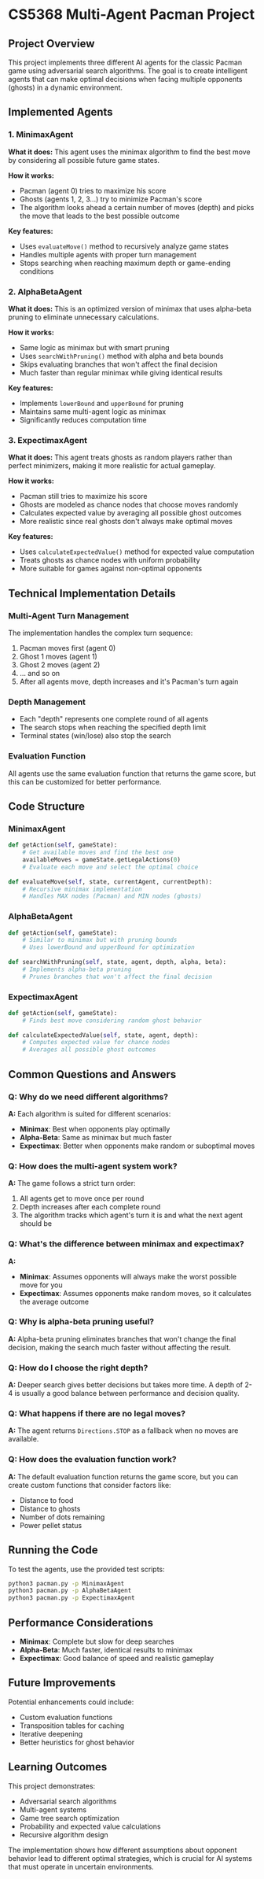 # CS5368 Multi-Agent Pacman Project

## Project Overview
This project implements three different AI agents for the classic Pacman game using adversarial search algorithms. The goal is to create intelligent agents that can make optimal decisions when facing multiple opponents (ghosts) in a dynamic environment.

## Implemented Agents

### 1. MinimaxAgent
**What it does:** This agent uses the minimax algorithm to find the best move by considering all possible future game states.

**How it works:**
- Pacman (agent 0) tries to maximize his score
- Ghosts (agents 1, 2, 3...) try to minimize Pacman's score
- The algorithm looks ahead a certain number of moves (depth) and picks the move that leads to the best possible outcome

**Key features:**
- Uses `evaluateMove()` method to recursively analyze game states
- Handles multiple agents with proper turn management
- Stops searching when reaching maximum depth or game-ending conditions

### 2. AlphaBetaAgent
**What it does:** This is an optimized version of minimax that uses alpha-beta pruning to eliminate unnecessary calculations.

**How it works:**
- Same logic as minimax but with smart pruning
- Uses `searchWithPruning()` method with alpha and beta bounds
- Skips evaluating branches that won't affect the final decision
- Much faster than regular minimax while giving identical results

**Key features:**
- Implements `lowerBound` and `upperBound` for pruning
- Maintains same multi-agent logic as minimax
- Significantly reduces computation time

### 3. ExpectimaxAgent
**What it does:** This agent treats ghosts as random players rather than perfect minimizers, making it more realistic for actual gameplay.

**How it works:**
- Pacman still tries to maximize his score
- Ghosts are modeled as chance nodes that choose moves randomly
- Calculates expected value by averaging all possible ghost outcomes
- More realistic since real ghosts don't always make optimal moves

**Key features:**
- Uses `calculateExpectedValue()` method for expected value computation
- Treats ghosts as chance nodes with uniform probability
- More suitable for games against non-optimal opponents

## Technical Implementation Details

### Multi-Agent Turn Management
The implementation handles the complex turn sequence:
1. Pacman moves first (agent 0)
2. Ghost 1 moves (agent 1)
3. Ghost 2 moves (agent 2)
4. ... and so on
5. After all agents move, depth increases and it's Pacman's turn again

### Depth Management
- Each "depth" represents one complete round of all agents
- The search stops when reaching the specified depth limit
- Terminal states (win/lose) also stop the search

### Evaluation Function
All agents use the same evaluation function that returns the game score, but this can be customized for better performance.

## Code Structure

### MinimaxAgent
```python
def getAction(self, gameState):
    # Get available moves and find the best one
    availableMoves = gameState.getLegalActions(0)
    # Evaluate each move and select the optimal choice
    
def evaluateMove(self, state, currentAgent, currentDepth):
    # Recursive minimax implementation
    # Handles MAX nodes (Pacman) and MIN nodes (ghosts)
```

### AlphaBetaAgent
```python
def getAction(self, gameState):
    # Similar to minimax but with pruning bounds
    # Uses lowerBound and upperBound for optimization
    
def searchWithPruning(self, state, agent, depth, alpha, beta):
    # Implements alpha-beta pruning
    # Prunes branches that won't affect the final decision
```

### ExpectimaxAgent
```python
def getAction(self, gameState):
    # Finds best move considering random ghost behavior
    
def calculateExpectedValue(self, state, agent, depth):
    # Computes expected value for chance nodes
    # Averages all possible ghost outcomes
```

## Common Questions and Answers

### Q: Why do we need different algorithms?
**A:** Each algorithm is suited for different scenarios:
- **Minimax**: Best when opponents play optimally
- **Alpha-Beta**: Same as minimax but much faster
- **Expectimax**: Better when opponents make random or suboptimal moves

### Q: How does the multi-agent system work?
**A:** The game follows a strict turn order:
1. All agents get to move once per round
2. Depth increases after each complete round
3. The algorithm tracks which agent's turn it is and what the next agent should be

### Q: What's the difference between minimax and expectimax?
**A:** 
- **Minimax**: Assumes opponents will always make the worst possible move for you
- **Expectimax**: Assumes opponents make random moves, so it calculates the average outcome

### Q: Why is alpha-beta pruning useful?
**A:** Alpha-beta pruning eliminates branches that won't change the final decision, making the search much faster without affecting the result.

### Q: How do I choose the right depth?
**A:** Deeper search gives better decisions but takes more time. A depth of 2-4 is usually a good balance between performance and decision quality.

### Q: What happens if there are no legal moves?
**A:** The agent returns `Directions.STOP` as a fallback when no moves are available.

### Q: How does the evaluation function work?
**A:** The default evaluation function returns the game score, but you can create custom functions that consider factors like:
- Distance to food
- Distance to ghosts
- Number of dots remaining
- Power pellet status

## Running the Code

To test the agents, use the provided test scripts:
```bash
python3 pacman.py -p MinimaxAgent
python3 pacman.py -p AlphaBetaAgent  
python3 pacman.py -p ExpectimaxAgent
```

## Performance Considerations

- **Minimax**: Complete but slow for deep searches
- **Alpha-Beta**: Much faster, identical results to minimax
- **Expectimax**: Good balance of speed and realistic gameplay

## Future Improvements

Potential enhancements could include:
- Custom evaluation functions
- Transposition tables for caching
- Iterative deepening
- Better heuristics for ghost behavior

## Learning Outcomes

This project demonstrates:
- Adversarial search algorithms
- Multi-agent systems
- Game tree search optimization
- Probability and expected value calculations
- Recursive algorithm design

The implementation shows how different assumptions about opponent behavior lead to different optimal strategies, which is crucial for AI systems that must operate in uncertain environments.
